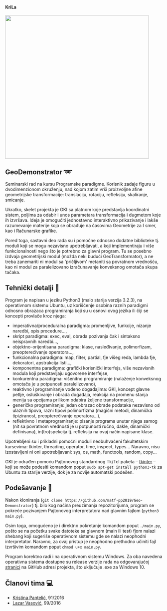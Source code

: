 #### KriLa
<img height="460" src="https://raw.githubusercontent.com/matf-pp2019/Geo-Demonstrator/master/slike/2019_05_08.png">

## GeoDemonstrator :loop:
Seminarski rad na kursu Programske paradigme. Korisnik zadaje figuru u dvodimenzionom okruženju, nad kojom zatim vrši proizvoljne afine geometrijske transformacije: translaciju, rotaciju, refleksiju, skaliranje, smicanje.

Ukratko, skelet projekta je GKI sa platnom koje predstavlja koordinatni sistem, poljima za odabir i unos parametara transformacija i dugmetom koje ih izvršava. Ideja je omogućiti jednostavno interaktivno prikazivanje i lakše razumevanje materije koja se obrađuje na časovima Geometrije za I smer, kao i Računarske grafike.

Pored toga, sastavni deo rada su i pomoćne odnosno dodatne biblioteke tj. moduli koji se mogu nezavisno upotrebljavati, a koji implementiraju i više funkcionalnosti nego što je potrebno za glavni program. Tu se posebno izdvaja geometrijski modul (možda neki budući GeoTransformator), a ne treba zanemariti ni modul sa 'pričljivom' metaniti sa povratnom vrednošću, kao ni modul za paralelizovano izračunavanje konveksnog omotača skupa tačaka.

## Tehnički detalji :robot:
Program je napisan u jeziku Python3 (malo starija verzija 3.2.3), na operativnom sistemu Ubuntu, uz korišćenje osobina raznih paradigmi odnosno obrazaca programiranja koji su u osnovi ovog jezika ili čiji se koncepti provlače kroz njega:
* imperativna/proceduralna paradigma: promenljive, funkcije, nizanje naredbi, opis procedure...,
* skript paradigma: exec, eval, obrada pozivanja čak i sintaksno neispravnih naredbi...,
* objektno-orijentisana paradigma: klase, nasleđivanje, polimorfizam, preopterećivanje operatora...,
* funkcionalna paradigma: map, filter, partial, fje višeg reda, lambda fje, dekoratori, apstrakcija listi...,
* komponentna paradigma: grafički korisnički interfejs, više nezavisnih modula koji predstavljaju ugovorene interfejse,
* konkurentna paradigma: višenitno programiranje (nalaženje konveksnog omotača je u potpunosti paralelizovano),
* reaktivno i programiranje vođeno događajima: GKI, koncept glavne petlje, osluškivanje i obrada događaja, reakcija na promenu stanja menija sa opcijama prilikom odabira željene transformacije,
* generičko programiranje: jedan obrazac obrade podataka nezavisno od ulaznih tipova, razni tipovi polimorfizma (magični metodi, dinamička tipiziranost, preopterećivanje operatora...),
* reflektivno i metaprogramiranje: pisanje programa unutar njega samog (nit sa povratnom vrednosti je u potpunosti ručno, dakle, dinamički definisana), in(tro)spekcija tj. refleksija na ovaj način napisane klase.

Upotrebljeni su i prikladni pomoćni moduli neobuhvaćeni fakultetskim kursevima: tkinter, threading, operator, time, inspect, types... Naravno, nisu izostavljeni ni oni upotrebljavani: sys, os, math, functools, random, copy...

GKI je odrađen pomoću Pajtonovog standardnog Tk/Tcl paketa – [tkinter](https://docs.python.org/3/library/tkinter.html) – koji se može podesiti komandom poput `sudo apt-get install python3-tk` za Ubuntu za starije verzije, dok je za novije automatski podešen.

## Podešavanje :memo:
Nakon kloniranja (`git clone https://github.com/matf-pp2019/Geo-Demonstrator`) tj. bilo kog načina preuzimanja repozitorijuma, program se pokreće pozivanjem Pajtonovog interpretatora nad glavnim fajlom (`python3 main.py`).

Osim toga, omogućeno je i direktno pokretanje komandom poput `./main.py`, pošto se na početku svake datoteke sa glavnom (main ili test) fjom nalazi shebang koji sugeriše operativnom sistemu gde se nalazi neophodni interpretator. Naravno, za ovaj pristup je neophodno prethodno učiniti fajl izvršivim komandom poput `chmod u+x main.py`.

Program korektno radi i na operativnom sistemu Windows. Za oba navedena operativna sistema dostupne su release verzije rada na odgovarajućoj [stranici](https://github.com/matf-pp2019/Geo-Demonstrator/releases) na GitHub adresi projekta, što uključuje .exe za Windows 10.

## Članovi tima :computer:
* [Kristina Pantelić](https://github.com/beskonacnost), 91/2016
* [Lazar Vasović](https://github.com/matfija), 99/2016

